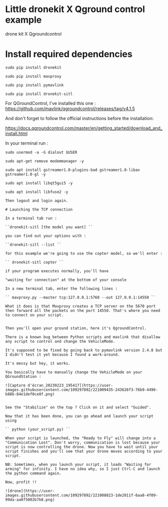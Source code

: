 # Little dronekit X Qground control example
drone kit X Qgroundcontrol 

# Install required dependencies 

```
sudo pip install dronekit
  
sudo pip install mavproxy

sudo pip install pymavlink 

sudo pip install dronekit-sitl 

```

For QGroundControl, I've installed this one : https://github.com/mavlink/qgroundcontrol/releases/tag/v4.1.5

And don't forget to follow the official instructions before the installation: 

https://docs.qgroundcontrol.com/master/en/getting_started/download_and_install.html

In your terminal run : 

```
sudo usermod -a -G dialout $USER 

sudo apt-get remove modemmanager -y 

sudo apt install gstreamer1.0-plugins-bad gstreamer1.0-libav gstreamer1.0-gl -y 

sudo apt install libqt5gui5 -y 

sudo apt install libfuse2 -y 

Then logout and login again.

# Launching the TCP connection 

In a terminal tab run : 

``dronekit-sitl [the model you want] ``

you can find out your options with : 

``dronekit-sitl --list `` 

for this example we're going to use the copter model, so we'll enter :

`` dronekit-sitl copter ``

if your program executes normally, you'll have 

"waiting for connection" at the bottom of your console 

In a new terminal tab, enter the following lines :

`` mavproxy.py --master tcp:127.0.0.1:5760 --out 127.0.0.1:14550 ``

What it does is that Mavproxy creates a TCP server on the 5670 port then forward all the packets on the port 14550. That's where you need to connect on your script.


Then you'll open your ground station, here it's QgroundControl.

There is a known bug between Python scripts and mavlink that disallow any script to control and change the VehicleMode.

It's supposed to be fixed by going back to pymavlink version 2.4.8 but I didn't test it yet because I found a work-around.

It's messy but hey, it works.

You basically have to manually change the VehicleMode on your QGroundStation :

![Capture d'écran_20230223_195417](https://user-images.githubusercontent.com/109297892/221009435-243626f3-76b9-4496-b88b-84e1def0ce8f.png)


See the "Stabilize" on the top ? Click on it and select "Guided".

Now that it has been done, you can go ahead and launch your script using

`` python (your_script.py) ``

When your script is launched, the "Ready to Fly" will change into a "Communication Lost". Don't worry, communication is lost because your script is now controlling the drone. Now you have to wait until your script finishes and you'll see that your drone moves according to your script.

NB: Sometimes, when you launch your script, it loads "Waiting for arming" for infinity. I have no idea why, so I just Ctrl-C and launch the python command again.

Now, profit !!

![drone](https://user-images.githubusercontent.com/109297892/221008823-1de2011f-6aa8-4f09-99da-aa0f5002b7b8.png)


